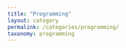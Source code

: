```yaml
---
title: "Programming"
layout: category
permalink: /categories/programming/
taxonomy: programming
---
```

